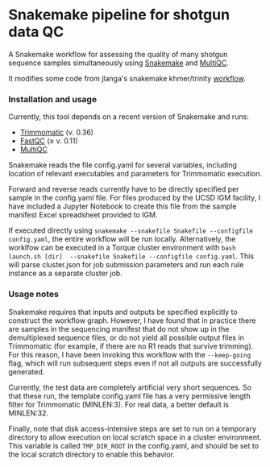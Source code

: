 # Snakemake pipeline for shotgun data QC

A Snakemake workflow for assessing the quality of many shotgun sequence samples
simultaneously using [Snakemake](https://bitbucket.org/snakemake/snakemake/wiki/Home)
and [MultiQC](http://multiqc.info).

It modifies some code from jlanga's snakemake khmer/trinity
[workflow](https://github.com/jlanga/khmer_trinity_snakemake). 


### Installation and usage

Currently, this tool depends on a recent version of Snakemake and runs:
- [Trimmomatic](http://www.usadellab.org/cms/?page=trimmomatic) (v. 0.36)
- [FastQC](http://www.bioinformatics.babraham.ac.uk/projects/fastqc/) (≥ v. 0.11)
- [MultiQC](http://multiqc.info)

Snakemake reads the file config.yaml for several variables, including location
of relevant executables and parameters for Trimmomatic execution.

Forward and reverse reads currently have to be directly specified per sample
in the config.yaml file. For files produced by the UCSD IGM facility, I have
included a Jupyter Notebook to create this file from the sample manifest Excel
spreadsheet provided to IGM.

If executed directly using `snakemake --snakefile Snakefile --configfile config.yaml`,
the entire workflow will be run locally. Alternatively, the worklfow can be
executed in a Torque cluster environment with `bash launch.sh [dir] 
--snakefile Snakefile --configfile config.yaml`. This will parse cluster.json
for job submission parameters and run each rule instance as a separate cluster
job.


### Usage notes

Snakemake requires that inputs and outputs be specified explicitly to construct
the workflow graph. However, I have found that in practice there are samples
in the sequencing manifest that do not show up in the demultiplexed sequence
files, or do not yield all possible output files in Trimmomatic (for example,
if there are no R1 reads that survive trimming). For this reason, I have been
invoking this workflow with the `--keep-going` flag, which will run subsequent
steps even if not all outputs are successfully generated.

Currently, the test data are completely artificial very short sequences. So that
these run, the template config.yaml file has a very permissive length filter for
Trimmomatic (MINLEN:3). For real data, a better default is MINLEN:32.

Finally, note that disk access-intensive steps are set to run on a temporary
directory to allow execution on local scratch space in a cluster environment.
This variable is called `TMP_DIR_ROOT` in the config.yaml, and should be set to
the local scratch directory to enable this behavior. 